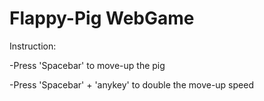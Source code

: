 # Flappy-Pig WebGame

Instruction:

-Press 'Spacebar' to move-up the pig

-Press 'Spacebar' + 'anykey' to double the move-up speed

